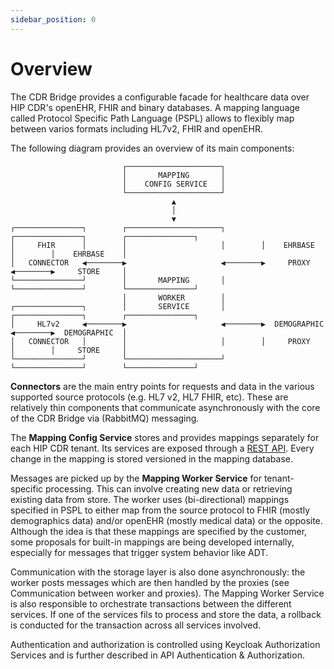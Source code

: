 ```yaml
---
sidebar_position: 0
---
```


# Overview

The CDR Bridge provides a configurable facade for healthcare data over HIP CDR's openEHR, FHIR and binary databases. A mapping language called Protocol Specific Path Language (PSPL) allows to flexibly map between varios formats including HL7v2, FHIR and openEHR.

The following diagram provides an overview of its main components:

```
                         ┌─────────────────────┐
                         │       MAPPING       │
                         │    CONFIG SERVICE   │
                         └─────────────────────┘
                                    ▲
                                    │
                                    ▼
┌───────────────┐        ┌─────────────────────┐        ┌───────────────┐        ┌───────────────┐
│     FHIR      │        │                     │        │    EHRBASE    │        │    EHRBASE    │
│   CONNECTOR   ◀────────▶                     ◀────────▶     PROXY     ◀────────▶     STORE     │
└───────────────┘        │       MAPPING       │        └───────────────┘        └───────────────┘
                         │       WORKER        │
┌───────────────┐        │       SERVICE       │        ┌───────────────┐        ┌───────────────┐
│     HL7v2     ◀────────▶                     ◀────────▶  DEMOGRAPHIC  ◀────────▶  DEMOGRAPHIC  │
│   CONNECTOR   │        │                     │        │     PROXY     │        │     STORE     │
└───────────────┘        └─────────────────────┘        └───────────────┘        └───────────────┘
```

**Connectors** are the main entry points for requests and data in the various supported source protocols (e.g. HL7 v2, HL7 FHIR, etc). These are relatively thin components that communicate asynchronously with the core of the CDR Bridge via (RabbitMQ) messaging.

The **Mapping Config Service** stores and provides mappings separately for each HIP CDR tenant. Its services are exposed through a [REST API](/api/cdr-bridge/mappings). Every change in the mapping is stored versioned in the mapping database.

Messages are picked up by the **Mapping Worker Service** for tenant-specific processing. This can involve creating new data or retrieving existing data from store. The worker uses (bi-directional) mappings specified in PSPL to either map from the source protocol to FHIR (mostly demographics data) and/or openEHR (mostly medical data) or the opposite. Although the idea is that these mappings are specified by the customer, some proposals for built-in mappings are being developed internally, especially for messages that trigger system behavior like ADT.

Communication with the storage layer is also done asynchronously: the worker posts messages which are then handled by the proxies (see Communication between worker and proxies). The Mapping Worker Service is also responsible to orchestrate transactions between the different services. If one of the services fils to process and store the data, a rollback is conducted for the transaction across all services involved. 

Authentication and authorization is controlled using Keycloak Authorization Services and is further described in API Authentication & Authorization.

